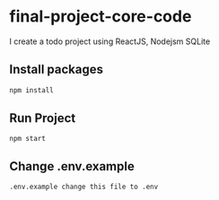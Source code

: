 # final-project-core-code
I create a todo project using ReactJS, Nodejsm SQLite

## Install packages
```sh
npm install
```
## Run Project
```
npm start
```

## Change .env.example
```
.env.example change this file to .env
```
